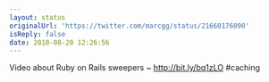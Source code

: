 ```yaml
---
layout: status
originalUrl: 'https://twitter.com/marcgg/status/21660176090'
isReply: false
date: 2010-08-20 12:26:56
---
```


Video about Ruby on Rails sweepers ~ http://bit.ly/bq1zLO #caching
